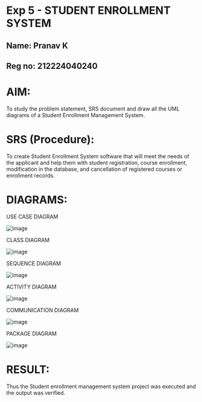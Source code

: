 # Exp 5 - STUDENT ENROLLMENT SYSTEM
## Name: Pranav K
## Reg no: 212224040240
# AIM:
To study the problem statement, SRS document and draw all the UML diagrams of a Student Enrollment Management System.

# SRS (Procedure):
To create Student Enrollment System software that will meet the needs of the applicant and help them with student registration, course enrollment, modification in the database, and cancellation of registered courses or enrollment records.
# DIAGRAMS:
USE CASE DIAGRAM

![image](https://github.com/user-attachments/assets/ba5559ef-9286-4c3e-ad6b-33841815638a)

CLASS DIAGRAM

![image](https://github.com/user-attachments/assets/81f10db2-614b-4b6c-9bd7-ef88422be2b5)

SEQUENCE DIAGRAM

![image](https://github.com/user-attachments/assets/fecc10a1-8127-4bb5-8390-c8591dd1c4b6)

ACTIVITY DIAGRAM

![image](https://github.com/user-attachments/assets/7d404f88-6d25-43aa-b8cc-ca2788c5f85d)

COMMUNICATION DIAGRAM

![image](https://github.com/user-attachments/assets/96752cd3-b724-4303-8c91-0f5abd9933c6)

PACKAGE DIAGRAM

![image](https://github.com/user-attachments/assets/4406cc27-9674-4df2-8652-6224dad91e55)


# RESULT:
Thus the Student enrollment management system project was executed and the output was verified.

